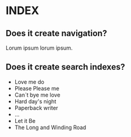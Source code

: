 # INDEX

## Does it create navigation?

Lorum ipsum lorum ipsum.

## Does it create search indexes?

- Love me do
- Please Please me
- Can´t bye me love
- Hard day's night
- Paperback writer
- ...
- Let it Be
- The Long and Winding Road

